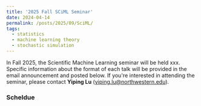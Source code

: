 ```yaml
---
title: '2025 Fall SCiML Seminar'
date: 2024-04-14
permalink: /posts/2025/09/SciML/
tags:
  - statistics
  - machine learning theory
  - stochastic simulation
---
```


In Fall 2025, the Scientific Machine Learning seminar will be held  xxx. Specific information about the format of each talk will be provided in the email announcement and posted below.  If you're interested in attending the seminar, please contact **Yiping Lu** (yiping.lu@northwestern.edu).

### Scheldue
